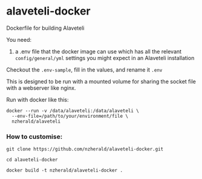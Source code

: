 # alaveteli-docker

Dockerfile for building Alaveteli

You need:

1. a .env file that the docker image can use which has all the relevant
   `config/general/yml` settings you might expect in an Alaveteli
   installation

Checkout the `.env-sample`, fill in the values, and rename it `.env`

This is designed to be run with a mounted volume for sharing the socket
file with a webserver like nginx.

Run with docker like this:

```
docker --run -v /data/alaveteli:/data/alaveteli \
  --env-file=/path/to/your/environment/file \
  nzherald/alaveteli
```

### How to customise:

`git clone https://github.com/nzherald/alaveteli-docker.git`

`cd alaveteli-docker`

`docker build -t nzherald/alaveteli-docker .`
